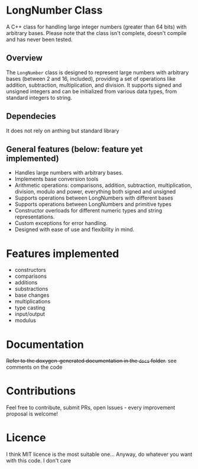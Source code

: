  
# LongNumber Class

A C++ class for handling large integer numbers (greater than 64 bits) with arbitrary bases. Please note that the class isn't complete, doesn't compile and has never been tested.

## Overview

The `LongNumber` class is designed to represent large numbers with arbitrary bases (between 2 and 16, included), providing a set of operations like addition, subtraction, multiplication, and division. It supports signed and unsigned integers and can be initialized from various data types, from standard integers to string.

## Dependecies

It does not rely on anthing but standard library 

## General features (below: feature yet implemented)

- Handles large numbers with arbitrary bases.
- Implements base conversion tools
- Arithmetic operations: comparisons, addition, subtraction, multiplication, division, modulo and power, everything both signed and unsigned
- Supports operations between LongNumbers with different bases
- Supports operations between LongNumbers and primitive types
- Constructor overloads for different numeric types and string representations.
- Custom exceptions for error handling.
- Designed with ease of use and flexibility in mind.


# Features implemented

- constructors
- comparisons
- additions
- substractions
- base changes
- multiplications
- type casting
- input/output
- modulus

# Documentation
~~Refer to the doxygen-generated documentation in the `docs` folder.~~
see comments on the code

# Contributions
Feel free to contribute, submit PRs, open Issues - every improvement proposal is welcome!

# Licence
I think MIT licence is the most suitable one... Anyway, do whatever you want with this code. I don't care

